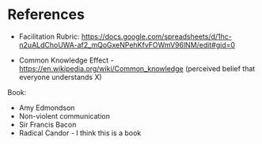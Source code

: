 # References

- Facilitation Rubric: https://docs.google.com/spreadsheets/d/1hc-n2uALdChoUWA-af2_mQoGxeNPehKfvFOWmV96lNM/edit#gid=0

- Common Knowledge Effect - https://en.wikipedia.org/wiki/Common_knowledge (perceived belief that everyone understands X)

Book:
- Amy Edmondson
- Non-violent communication
- Sir Francis Bacon
- Radical Candor - I think this is a book

